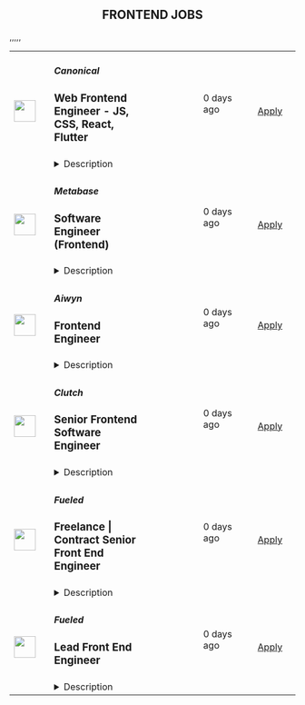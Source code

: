 <div align="center"><h2>FRONTEND JOBS</h2></div><table><tr>
                <td width="100" height="100" rowspan="2">
                    <img src="https://avatars.githubusercontent.com/u/53057619?s=200&v=4" width="38px" height="auto">
                </td>
                <td width="300">
                    <h5>Canonical</h5>
                    <h3>Web Frontend Engineer - JS, CSS, React, Flutter</h3>
                </td>
                <td width="300">
                    <code></code>
                </td>
                <td width="200">
                <text>0 days ago</text>
                </td>
                <td width="100" rowspan="2">
                <a href="https://job-boards.greenhouse.io/canonical/jobs/5150422" align="right" target="_blank">Apply</a>
                </td>
            </tr>
            <tr>
                <td colspan="3">
                <details><summary>Description</summary>
                &lt;p&gt;Canonical is a leading provider of open-source software and operating systems to the global enterprise and technology markets. Our platform, Ubuntu, is very widely used in breakthrough enterprise initiatives such as public cloud, data science, AI, engineering innovation and IoT. Our customers include the world&#39;s leading public cloud and silicon providers, and industry leaders in many sectors. The company is a pioneer of globally distributed collaboration, with 1100+ colleagues in 75+ countries and very few office-based roles. Teams meet two to four times yearly in person, in interesting locations around the world, to align on strategy and execution.&lt;/p&gt;
&lt;p&gt;The company is founder-led, profitable and growing.&lt;/p&gt;
&lt;p&gt;We are hiring a Web/UI Engineer to develop a data-rich and reliable user experience. These frontends are constructed using JS, CSS, React, and Flutter, and serve as Canonical’s enterprise products that act as the company&#39;s face to our users.&amp;nbsp;&lt;/p&gt;
&lt;p&gt;In order to create consistency across our products and sites, we have a central team that builds an open-source&amp;nbsp;&lt;a href=&quot;https://github.com/canonical/react-components&quot;&gt;React toolkit&lt;/a&gt; and presentation layer, the &lt;a href=&quot;https://vanillaframework.io/&quot;&gt;Vanilla Framework&lt;/a&gt;. We are excited to develop this further and see if we can help more open-source projects build performant and accessible interfaces that respond well to diverse layouts. We use REST APIs for communication, and we consider API design an important part of the process.&lt;/p&gt;
&lt;p&gt;Flutter is a new front-end technology that has the potential to unify our desktop and web development. We are growing the team&#39;s exposure to Flutter and have roles on both web and Ubuntu engineering for this specialism.&lt;/p&gt;
&lt;p&gt;We hire developers with outstanding academic results and a passion for open-source software, innovation, and cutting-edge web technologies. In these roles, you will have the opportunity to make significant contributions through high-quality, front-end and back-end code while exhibiting technical leadership, exceptional design, and intuitive user experience.&lt;/p&gt;
&lt;p&gt;Additionally, we encourage colleagues to engage with the broader open-source community. We&#39;re looking for individuals who can help build a thriving community, contribute to a broad range of technologies, and ensure seamless software operations at scale.&lt;/p&gt;
&lt;p&gt;&lt;strong&gt;Location&lt;/strong&gt;: This is a Globally remote role.&lt;/p&gt;
&lt;h2&gt;The role entails&lt;/h2&gt;
&lt;ul&gt;
&lt;li&gt;Design and implement well-tested and documented software in Web technologies or Flutter.&lt;/li&gt;
&lt;li&gt;Debug and fix issues encountered by your users&lt;/li&gt;
&lt;li&gt;Participate in our engineering process through code and architectural reviews&lt;/li&gt;
&lt;li&gt;Collaborate with community and colleagues on technical specifications&lt;/li&gt;
&lt;li&gt;Contribute to technical documentation to make it the best of its kind&lt;/li&gt;
&lt;li&gt;Seek improvements to engineering and operations practices&lt;/li&gt;
&lt;li&gt;Deploy and operate services developed by the team&lt;/li&gt;
&lt;li&gt;Contribute to the success of your product through technical advocacy&lt;/li&gt;
&lt;/ul&gt;
&lt;h2&gt;What we are looking for in you&lt;/h2&gt;
&lt;ul&gt;
&lt;li&gt;An exceptional academic track record from both high school and university&lt;/li&gt;
&lt;li&gt;Undergraduate degree in Computer Science or STEM, or a compelling narrative about your alternative path&lt;/li&gt;
&lt;li&gt;Drive and a track record of going above and beyond expectations&lt;/li&gt;
&lt;li&gt;Well-organised, self-starting and able to deliver to schedule&lt;/li&gt;
&lt;li&gt;Professional manner in interacting with colleagues, partners, and community&lt;/li&gt;
&lt;li&gt;Experience designing and writing high-quality Web technologies&lt;/li&gt;
&lt;li&gt;Experience with and passion for Typescript, React or Flutter&lt;/li&gt;
&lt;li&gt;An eye for accessibility and performance&lt;/li&gt;
&lt;li&gt;Professional written and spoken English&amp;nbsp;&lt;/li&gt;
&lt;li&gt;Experience with Linux (Debian or Ubuntu preferred)&amp;nbsp;&lt;/li&gt;
&lt;li&gt;Excellent interpersonal skills, curiosity, flexibility, and accountability&amp;nbsp;&lt;/li&gt;
&lt;li&gt;Passion, thoughtfulness, and self-motivation&amp;nbsp;&lt;/li&gt;
&lt;li&gt;Excellent communication and presentation skills&amp;nbsp;&lt;/li&gt;
&lt;li&gt;Result-oriented, with a personal drive to meet commitments&amp;nbsp;&lt;/li&gt;
&lt;li&gt;Ability to travel twice a year, for company events for up to two weeks each&lt;/li&gt;
&lt;/ul&gt;
&lt;h2&gt;Nice-to-have skills&lt;/h2&gt;
&lt;ul&gt;
&lt;li&gt;Experience with container tech such as LXD, Docker and Kubernetes&lt;/li&gt;
&lt;li&gt;Attention to detail concerning user-centric UI development&lt;/li&gt;
&lt;li&gt;REST API design, development and governance&lt;/li&gt;
&lt;li&gt;Performance engineering and security experience&lt;/li&gt;
&lt;/ul&gt;
&lt;h2&gt;What we offer colleagues&lt;/h2&gt;
&lt;p&gt;We consider geographical location, experience, and performance in shaping compensation worldwide. We revisit compensation annually (and more often for graduates and associates) to ensure we recognise outstanding performance. In addition to base pay, we offer a performance-driven annual bonus or commission. We provide all team members with additional benefits, which reflect our values and ideals. We balance our programs to meet local needs and ensure fairness globally.&lt;/p&gt;
&lt;ul&gt;
&lt;li&gt;Distributed work environment with twice-yearly team sprints in person&lt;/li&gt;
&lt;li&gt;Personal learning and development budget of USD 2,000 per year&lt;/li&gt;
&lt;li&gt;Annual compensation review&lt;/li&gt;
&lt;li&gt;Recognition rewards&lt;/li&gt;
&lt;li&gt;Annual holiday leave&lt;/li&gt;
&lt;li&gt;Maternity and paternity leave&lt;/li&gt;
&lt;li&gt;Employee Assistance Programme&lt;/li&gt;
&lt;li&gt;Opportunity to travel to new locations to meet colleagues&lt;/li&gt;
&lt;li&gt;Priority Pass, and travel upgrades for long-haul company events&lt;/li&gt;
&lt;/ul&gt;
&lt;h2&gt;About Canonical&lt;/h2&gt;
&lt;p&gt;Canonical is a pioneering tech firm at the forefront of the global move to open source. As the company that publishes Ubuntu, one of the most important open source projects and the platform for AI, IoT and the cloud, we are changing the world of software. We recruit on a global basis and set a very high standard for people joining the company. We expect excellence - in order to succeed, we need to be the best at what we do. Most colleagues at Canonical have worked from home since its inception in 2004.​ Working here is a step into the future, and will challenge you to think differently, work smarter, learn new skills, and raise your game.&lt;/p&gt;
&lt;h2&gt;Canonical is an equal-opportunity employer&lt;/h2&gt;
&lt;p&gt;We are proud to foster a workplace free from discrimination. Diversity of experience, perspectives, and background creates a better work environment and better products.&lt;a href=&quot;https://canonical.com/careers/diversity/identity&quot;&gt; Whatever your identity, we will give your application fair consideration.&lt;/a&gt;&lt;/p&gt;
&lt;p&gt;#LI-remote&lt;/p&gt;
                </details>
                </td>
            </tr>,<tr>
                <td width="100" height="100" rowspan="2">
                    <img src="https://avatars.githubusercontent.com/u/10520629?s=200&v=4" width="38px" height="auto">
                </td>
                <td width="300">
                    <h5>Metabase</h5>
                    <h3>Software Engineer (Frontend)</h3>
                </td>
                <td width="300">
                    <code></code>
                </td>
                <td width="200">
                <text>0 days ago</text>
                </td>
                <td width="100" rowspan="2">
                <a href="https://jobs.lever.co/metabase/8f02d3fa-edf4-4433-a6d1-4f9e517ac8f9" align="right" target="_blank">Apply</a>
                </td>
            </tr>
            <tr>
                <td colspan="3">
                <details><summary>Description</summary>
                <div>Metabase is the easiest way for people to get insights from their data, from tiny startups who get up and running quickly to major corporations with tens of thousands of users. That's why people <a class="postings-link" href="https://www.metabase.com/love">love us</a>.</div><div><br></div><div>We bring data tools with the elegance and simplicity of consumer products to the crufty world of enterprise business intelligence. We provide an opinionated open source starting point for how companies should measure, analyze and share their data, which is used by tens of thousands of companies.</div><div><br></div><div>We built Metabase because existing tools for business intelligence didn’t feel like things we wanted to use. We wanted faster, simpler ways to ask questions about data, and wanted to strip away the colder feel of most Enterprise software. Folks seemed to agree, and now Metabase is used daily by tens of thousands of companies to give people in all sorts of roles access to insights they wouldn’t have otherwise had. None of this could happen without our user interface and that’s where you come in. We’re looking for someone with strong product sensibilities, extraordinarily good frontend skills, and solid software engineering fundamentals to join our team to advance the state of the art in our product and our industry.</div><div><br></div><div>We are hiring for<b> multiple frontend software engineer positions.</b></div><div>We built Metabase because existing tools for business intelligence didn’t feel like things we wanted to use. We wanted faster, simpler ways to ask questions about data, and wanted to strip away the colder feel of most Enterprise software. Folks seemed to agree, and now Metabase is used daily by tens of thousands of companies to give people in all sorts of roles access to insights they wouldn’t have otherwise had. None of this could happen without our user interface and that’s where you come in. We’re looking for someone with strong product sensibilities, extraordinarily good frontend skills, and solid software engineering fundamentals to join our team to advance the state of the art in our product and our industry.</div><div><br></div><div>We are hiring for<b> multiple frontend software engineer positions.</b></div><h3>Why choose Metabase</h3><li>The problems we face are genuinely interesting and aren’t trivial. Data influences so much of our world but isn’t that easy to interact with or understand. You’ll make tools that people rely on for their real jobs.</li><li>You’ll get to work in open source and get feedback directly from users and customers out in the open.</li><li>The company is growing and so is the business. We’re adding new remote team members from around the world and improving our processes. It’s an exciting time and you can really have an impact on how things work here.</li><li>We’ve tried to design our work environment to fit into real life. Work is only one part of who you are, so we emphasize reasonable workdays and prefer planning and avoiding panic. People at Metabase have families, dogs, plants, and lives outside of work and we try to support that however we can.</li><h3>What we're looking for</h3><li><b>You care about crafting delightful user experiences</b>. You like to write code to enable people to do something and you understand that details and things like copy matter. If your focus is only on code this might not be the best role for you.</li><li><b>Prior experience shipping non-trivial apps using React + Redux (or equivalent)</b>. Our front end is written in React (surprise!), so you’ll need really strong React and JavaScript knowledge to build fast and thoughtful user interfaces.</li><li>You have experience <b>writing tests, giving good feedback on other people’s code</b>, and writing proposals for more complicated problems that are thoughtful and clear. As we’re a remote company (even outside of pandemics) <b>communication and clarity are really important</b><a rel="noopener noreferrer" class="postings-link" href="http://important.Due">.</a></li><li>Due to the nature of what we work on, computer science-y problems come up frequently. We’re not picky about a specific degree or accolade, but you’ll be expected to <b>write fast and performant code</b> and deal with a fair bit of <b>data structure manipulation</b> regularly.</li><li>We like everyone to care about the nuts and bolts of how to make things look good, so you’ll be expected to use our style guide and if necessary write or update our CSS, <b>so comfort in CSS and familiarity with things like design systems and component libraries is a necessity</b><a rel="noopener noreferrer" class="postings-link" href="http://necessity.You">.</a></li><li>You’ve worked on a large and complex JavaScript project. Metabase is a big product and code base so the <b>ability to adapt existing code and integrate new code into established systems</b> is important and you should feel comfortable digging in.</li><h3>Not essential, but nice to have</h3><li>Knowledge and prior experience with data visualization (especially if it has involved dc.js and d3.js).</li><li>Previous contributions to open source (not a requirement, but a huge plus).</li><li>Either pre-existing knowledge or interest in learning some Clojure, the language much of the backend of our application is written in.</li><h3>The types of problems you'd get to work on</h3><li>Lightning fast interaction with data. Think things like letting people see all the orders that came in from a specific region by clicking directly on a custom map of their sales regions and then letting them filter that list visually by directly interacting with the data table - and all of this happening in a responsive and delightful way.</li><li>Augmenting visualizations. To allow for people to further institutional knowledge, build the feature to allow annotations directly on specific data points in a line chart, and then determine how to expose those when it makes sense across dashboards and the entire app.</li><li>Wayfinding. We want to make sure people don’t have to do work that’s already been done, so build new ways to surface important metrics or segments to the right users across Metabase.</li><li>Embedded analytics. We have customers who deliver analytics to their own users via our embed product. You’d get to tackle the problem of making sure those can match their own products visually and enable easier integration of the embeds into their own code.</li><div>We're a global team (50% outside the US), fully distributed (from Thailand to California), who get things done asynchronously, with plenty of uninterrupted time, supporting each other to do the best work of our careers. We offer flexibility (define your own schedule and work from wherever you want), autonomy, and an environment that fosters growth, learning, and development. We're relentlessly user-focused and believe in building long-term value, not short-term hacks. And we raised a $30M Series B to take our approach to the next level for years to come.</div><div><br></div><div><span style="font-size: 10px">For U.S. applicants: Metabase participates in the federal E-Verify program, which confirms employment authorization of newly hired U.S. based employees. E-Verify is not used as a tool to pre-screen candidates and is only initiated upon hire.</span></div><div><br></div><div><span style="font-size: 10px"><a href="https://www.e-verify.gov/sites/default/files/everify/posters/EVerifyParticipationPoster.pdf"><u>E-Verify Participation Notice</u></a> (English/Spanish)</span></div><div><span style="font-size: 10px"><a href="https://www.e-verify.gov/sites/default/files/everify/posters/IER_RightToWorkPoster%20Eng_Es.pdf"><u>Right to Work Notice</u></a> (English/Spanish)</span></div><div>Metabase is the easiest way for people to get insights from their data, from tiny startups who get up and running quickly to major corporations with tens of thousands of users. That's why people <a href="https://www.metabase.com/love" class="postings-link">love us</a>.</div><div><br></div><div>We bring data tools with the elegance and simplicity of consumer products to the crufty world of enterprise business intelligence. We provide an opinionated open source starting point for how companies should measure, analyze and share their data, which is used by tens of thousands of companies.</div>
                </details>
                </td>
            </tr>,<tr>
                <td width="100" height="100" rowspan="2">
                    <img src="https://www.aiwyn.ai/hubfs/Aiwyn%20Favicon.jpg" width="38px" height="auto">
                </td>
                <td width="300">
                    <h5>Aiwyn</h5>
                    <h3>Frontend Engineer</h3>
                </td>
                <td width="300">
                    <code></code>
                </td>
                <td width="200">
                <text>0 days ago</text>
                </td>
                <td width="100" rowspan="2">
                <a href="https://jobs.lever.co/aiwyn/5e0b9c71-997c-40c7-a5d4-670495877e5b" align="right" target="_blank">Apply</a>
                </td>
            </tr>
            <tr>
                <td colspan="3">
                <details><summary>Description</summary>
                <div><b>Who is Aiwyn and what do we do?</b></div><div><br></div><div>Aiwyn is the fastest-growing software company serving the accounting profession.&nbsp;Founded in 2020, we now work with 150+ of the largest CPA firms in the world.&nbsp;Our “Job to be done”: speed up cash flow, save Partner time, &amp; deliver best-in-class client experiences. We do this by automating day-to-day firm operations with our Practice Automation solutions. Aiwyn is led by serial entrepreneurs with multiple exits and funded by top-tier investors (Bessemer, KKR, &amp; Revolution). We're passionate about building a remarkable company with world-class people, processes, and technology.</div><div><br></div><div>To learn more, visit our <a rel="noopener noreferrer" class="postings-link" href="https://aiwyn.ai/"><b>website</b></a></div><div><br></div><div><b>About the role</b>:</div><div>We’re building the future of tax software by leveraging AI to solve a massive problem: the tax industry is stuck with outdated legacy systems, while tax code complexity and CPA shortages keep increasing. This is a unique opportunity to build a truly innovative product from the ground up. The market is ripe for a better product, and recent AI advances have allowed us to build a better version of what exists. This means we can spend our time making our product as delightful as possible.</div><div><br></div><div>As a <b>Frontend Engineer</b> at Aiwyn, you’ll play a crucial role in building the user-facing aspects of our innovative tax platform. You'll be responsible for creating intuitive, efficient, and delightful experiences for CPAs, helping them navigate complex tax workflows with ease. We're looking for engineers who are product-minded and can think creatively to solve core and immediate problems, often in an ambiguous environment. You'll have a lot of responsibility and autonomy to make key technical decisions and own projects from conception to deployment.</div><div><br></div><div><b>Some of the challenges you might tackle include</b>:</div><div>- Building a collaborative tax workbench that handles real-time updates across hundreds of interlinked forms and calculations – think Google Docs meets Bloomberg Terminal.</div><div>- Developing dynamic forms and workflows, bridging our database structure and desired user flows.</div><div>Managing complex client state transitions and dependencies, with multi-user collaboration and streaming updates.</div><div>- Collaborating closely with backend engineers, product managers, and designers to translate complex requirements into elegant and functional user interfaces.</div><div>- Ensuring our application is performant, accessible, and scalable to meet the needs of a growing user base.</div><div><br></div><div>Our tech stack includes <a rel="noopener noreferrer" class="postings-link" href="http://Next.js">Next.js</a>, Typescript, Python (FastAPI, pyright, pydantic), Postgres, Cloud Run, CI/CD, and code reviews.</div><div><br></div><div>We’re seeking  an experienced frontend specialist who is passionate about building exceptional user experiences. While we lean towards more senior candidates, we are very open to high-agency, earlier-career individuals who demonstrate a steep growth trajectory and a proactive, problem-solving mindset.</div><div><b>Who is Aiwyn and what do we do?</b></div><div><br></div><div>Aiwyn is the fastest-growing software company serving the accounting profession.&nbsp;Founded in 2020, we now work with 150+ of the largest CPA firms in the world.&nbsp;Our “Job to be done”: speed up cash flow, save Partner time, &amp; deliver best-in-class client experiences. We do this by automating day-to-day firm operations with our Practice Automation solutions. Aiwyn is led by serial entrepreneurs with multiple exits and funded by top-tier investors (Bessemer, KKR, &amp; Revolution). We're passionate about building a remarkable company with world-class people, processes, and technology.</div><div><br></div><div>To learn more, visit our <a href="https://aiwyn.ai/" class="postings-link" target="_blank" rel="noopener noreferrer"><b>website</b></a></div><div><br></div><div><b>About the role</b>:</div><div>We’re building the future of tax software by leveraging AI to solve a massive problem: the tax industry is stuck with outdated legacy systems, while tax code complexity and CPA shortages keep increasing. This is a unique opportunity to build a truly innovative product from the ground up. The market is ripe for a better product, and recent AI advances have allowed us to build a better version of what exists. This means we can spend our time making our product as delightful as possible.</div><div><br></div><div>As a <b>Frontend Engineer</b> at Aiwyn, you’ll play a crucial role in building the user-facing aspects of our innovative tax platform. You'll be responsible for creating intuitive, efficient, and delightful experiences for CPAs, helping them navigate complex tax workflows with ease. We're looking for engineers who are product-minded and can think creatively to solve core and immediate problems, often in an ambiguous environment. You'll have a lot of responsibility and autonomy to make key technical decisions and own projects from conception to deployment.</div><div><br></div><div><b>Some of the challenges you might tackle include</b>:</div><div>- Building a collaborative tax workbench that handles real-time updates across hundreds of interlinked forms and calculations – think Google Docs meets Bloomberg Terminal.</div><div>- Developing dynamic forms and workflows, bridging our database structure and desired user flows.</div><div>Managing complex client state transitions and dependencies, with multi-user collaboration and streaming updates.</div><div>- Collaborating closely with backend engineers, product managers, and designers to translate complex requirements into elegant and functional user interfaces.</div><div>- Ensuring our application is performant, accessible, and scalable to meet the needs of a growing user base.</div><div><br></div><div>Our tech stack includes <a href="http://Next.js" class="postings-link" target="_blank" rel="noopener noreferrer">Next.js</a>, Typescript, Python (FastAPI, pyright, pydantic), Postgres, Cloud Run, CI/CD, and code reviews.</div><div><br></div><div>We’re seeking  an experienced frontend specialist who is passionate about building exceptional user experiences. While we lean towards more senior candidates, we are very open to high-agency, earlier-career individuals who demonstrate a steep growth trajectory and a proactive, problem-solving mindset.</div><h3>What We're Looking For</h3><li>Proven experience in building complex, modern web applications, ideally with React and <a rel="noopener noreferrer" class="postings-link" href="http://Next.js">Next.js</a></li><li>Existing comfort deeply integrating AI tools into your workflows (Cursor, Windsurf, etc).</li><li>Strong proficiency in Typescript and a deep understanding of frontend best practices.</li><li>Product sense: an ability to think from the user’s perspective, contribute to product ideas, and understand product/engineering tradeoffs.</li><li>Excellent technical communication skills, especially in a remote, async-first environment. We value clear written and verbal communication.</li><li>A pragmatic approach to engineering; you value shipping and iteration but also care about code quality and thoughtful design.</li><li>Comfort with ambiguity and the ability to operate effectively with minimal guidance, seeing around corners.</li><li>Fluency with AI tools like coding assistants is a baseline requirement; we need engineers who have integrated them into their workflows.</li><li>You are focused on getting to the right outcome and are comfortable respectfully challenging others’ ideas and having your own challenged.</li><li>Comfort owning projects and working with high autonomy.</li><h3>Why You Might Love It Here:</h3><li><b>Impact:</b> Your work will directly impact the efficiency and accuracy of tax preparation, aiming to deliver huge efficiency improvements for CPAs.</li><li><b>Autonomy &amp; Ownership:</b> We hire strong engineers and trust them. You'll own projects and make key technical decisions.</li><li><b>Technical Growth:</b> You’ll have the freedom to work across our stack and tackle novel problems in a complex domain. We’re doing interesting AI applied to a legacy space.</li><li><b>Remote-First Culture:</b> We protect deep work time, minimize recurring meetings, and communicate thoughtfully. You control your schedule and environment.</li><li><b>Solve Hard Problems:</b> We're converting tax logic to code, building collaborative interfaces, and scaling computation engines.</li><li><b>Entrepreneurial Spirit:</b> We’d be thrilled if many of our team members go on to found their own companies. We foster an environment of high responsibility and autonomy.</li><h3>Why Work at Aiwyn?</h3><li>The big-picture value proposition of this role is simple: join us, and you'll be paid competitively to have freedom in solving worthwhile, challenging problems alongside other A-players at a fast-growing SaaS startup led by an experienced and successful team with industry experience.</li><div><br></div><div>Other benefits include:</div><li><b>Adventure travel stipend</b> - you receive a $1,000 travel reimbursement on your work anniversary each year. We encourage our team to recharge and explore the world beyond their home office walls.</li><li><b>Remote, work-from-anywhere culture</b></li><li><b>Flexible PTO</b></li><li><b>World Class health benefits</b> - we believe in fostering flourishing teams by providing benefits that go beyond the usual standards - Health, vision, dental, HSA/FSA, and mental health support.</li><li><b>Stock options</b> - every Full Time Employee has ownership in Aiwyn's future and success.</li><li><b>401(k) matching</b></li><h3>Our Values:</h3><li><b>Trust</b> - We champion transparency, welcome differing perspectives, uphold accountability, and trust that others have good intentions</li><li><b>Courage</b> - We have the courage to take calculated risks and embrace change, knowing what worked in the past won’t always work in the future</li><li><b>Impact</b> - Rooted in determination and innovation, we chase extraordinary outcomes and impactful results</li><li><b>Relentlessness</b> - We approach challenges with an unwavering resolve, never settling for mediocrity, and always striving to surpass expectations</li><h3>Learn more about Aiwyn</h3><li><a rel="noopener noreferrer" class="postings-link" href="https://www.aiwyn.ai/about"><b>About us</b></a></li><li><a rel="noopener noreferrer" class="postings-link" href="https://www.aiwyn.ai/why-aiwyn"><b>Why Aiwyn</b></a></li><li><a rel="noopener noreferrer" class="postings-link" href="https://www.youtube.com/@AiwynAI"><b>YouTube page</b></a></li><div>Aiwyn is an equal opportunity employer. All qualified applicants will receive consideration for employment without regard to age, ancestry, color, family or medical care leave, gender identity or expression, genetic information, marital status, medical condition, national origin, physical or mental disability, political affiliation, protected veteran status, race, religion, sex (including pregnancy), sexual orientation, or any other characteristic protected by applicable laws, regulations and ordinances.</div><div><br></div><div>Candidate information will be treated in accordance with our CCPA privacy notice which can be found here: <a rel="noopener noreferrer" class="postings-link" href="https://www.aiwyn.ai/ccpa">https://www.aiwyn.ai/ccpa</a></div>
                </details>
                </td>
            </tr>,<tr>
                <td width="100" height="100" rowspan="2">
                    <img src="https://avatars.githubusercontent.com/u/69215121?s=200&v=4" width="38px" height="auto">
                </td>
                <td width="300">
                    <h5>Clutch</h5>
                    <h3>Senior Frontend Software Engineer</h3>
                </td>
                <td width="300">
                    <code></code>
                </td>
                <td width="200">
                <text>0 days ago</text>
                </td>
                <td width="100" rowspan="2">
                <a href="https://jobs.ashbyhq.com/withclutch/1ca0684b-22a4-4f0e-83db-f3ebe784fdfa" align="right" target="_blank">Apply</a>
                </td>
            </tr>
            <tr>
                <td colspan="3">
                <details><summary>Description</summary>
                <h1><strong>About the Role</strong></h1><p style="min-height:1.5em">As a <strong>Senior Frontend Software Engineer on the DAO team</strong>, you will design, build, and maintain scalable systems that deliver a first-class experience for both Credit Union members and staff, ultimately driving the growth in newly opened accounts.</p><p style="min-height:1.5em">This role offers a unique opportunity to work closely with our Product and Design teams, as well as collaborate with external partners, giving you the chance to strengthen skills beyond engineering, such as communication, product thinking, and negotiation.</p><p style="min-height:1.5em"></p><h1><strong>About the Team</strong></h1><p style="min-height:1.5em"><strong>Credit Unions (CUs)</strong> strive to offer their members loans with competitive interest rates. To make this possible, the greater the members’ investment in the CUs, the more favorable the rates become. That’s why <strong>Digital Account Opening (DAO)</strong> plays such a critical role at Clutch — it enables customers to seamlessly open new accounts (e.g., Savings, Checking) and start investing their money, strengthening the overall financial ecosystem.</p><p style="min-height:1.5em">The team has skilled full-stack engineers who collaborate closely to tackle challenging problems. We foster a supportive and hands-on environment where everyone contributes to designing and building secure, scalable solutions.</p><p style="min-height:1.5em">Our team thrives on collaboration, innovation, and a shared commitment to standardizing our solutions across all company products in a secure and efficient way.</p><p style="min-height:1.5em"></p><h1><strong>What You’ll Do</strong></h1><p style="min-height:1.5em"></p><h2>Within 3 months, you will:</h2><ul style="min-height:1.5em"><li><p style="min-height:1.5em">Be fully onboarded to your new team, familiarizing yourself with Clutch’s tools, processes, and culture.</p></li><li><p style="min-height:1.5em">Build strong relationships with your team members, leader, and cross-functional stakeholders.</p></li><li><p style="min-height:1.5em">Work in collaboration with developers and other stakeholders to enhance our platform.</p></li></ul><p style="min-height:1.5em"></p><h2>Within 6 months, you will:</h2><ul style="min-height:1.5em"><li><p style="min-height:1.5em">Ensure high-quality code and enable the efficient delivery of features and improvements.</p></li><li><p style="min-height:1.5em">Write elegant, efficient, and testable code that is easy to maintain and debug.</p></li><li><p style="min-height:1.5em">Take care of the configurations and processes documentation so stakeholders understand how to use the platform.</p></li></ul><p style="min-height:1.5em"></p><h2>Within 9 months, you will:</h2><ul style="min-height:1.5em"><li><p style="min-height:1.5em">As a true teammate, continuously improve the team’s processes, brainstorm ideas, and communicate statuses, and progress</p></li><li><p style="min-height:1.5em">Deliver a lot of new stuff to our products</p></li><li><p style="min-height:1.5em">Start identifying opportunities to deliver faster, reliable solutions and make initial contributions to architectural improvements.</p></li></ul><p style="min-height:1.5em"></p><h1><strong>What You’ll Bring</strong></h1><ul style="min-height:1.5em"><li><p style="min-height:1.5em">7+ years as a Software Engineer in a fast-paced environment, preferably in SaaS and/or Fintech</p></li><li><p style="min-height:1.5em">Proficiency in frontend technologies, preferably <strong>TypeScript and React</strong>.</p></li><li><p style="min-height:1.5em">Strong problem-solving skills and the ability to write clean, maintainable code.</p></li><li><p style="min-height:1.5em">You must have excellent English communication</p></li><li><p style="min-height:1.5em">Ability to work collaboratively in a remote-first environment.</p></li></ul><p style="min-height:1.5em"><em>Please note that this role may evolve as our business needs change, so we appreciate your flexibility and adaptability.</em></p><p style="min-height:1.5em"><strong>What’s In It For You?</strong></p><ul style="min-height:1.5em"><li><p style="min-height:1.5em"><strong>Remote Flexibility:</strong> Enjoy the freedom of remote work from anywhere, balancing life and career seamlessly.</p></li><li><p style="min-height:1.5em"><strong>Unforgettable Off-Sites:</strong> Twice a year, bond with colleagues in exciting destinations, fostering teamwork and fresh ideas.</p></li><li><p style="min-height:1.5em"><strong>Paid Time Off and National Holidays:</strong> Enjoy 20 PTO days yearly and the National Holidays for relaxation and rejuvenation.</p></li><li><p style="min-height:1.5em"><strong>Stock Options:</strong> Joining us means having a stake in our success, so you'll receive stock options as part of your compensation package.</p></li><li><p style="min-height:1.5em"><strong>Home Office Setup:</strong> Create your ideal workspace with a dedicated budget for home office essentials.</p></li><li><p style="min-height:1.5em"><strong>Work Trip Budget:</strong> Grow personally and professionally with a budget for work-related trips and co-working.</p></li></ul><p style="min-height:1.5em"><strong>About Us</strong></p><p style="min-height:1.5em"><strong>Clutch</strong> is a revolutionary vertical SaaS company, proudly backed by Andreessen Horowitz (A16z), aimed at revolutionizing the way Credit Unions engage and change the lives of their members. As a champion of financial well-being, we address the urgent need for affordable lending solutions in an era where the average American grapples with over $155,000 in household debt.  Unlike traditional financial institutions, Clutch develops software to turn Credit Unions into FinTech lenders and leverage their balance sheets to responsibly lend to over 130M Americans. Our mission extends beyond mere financial transactions; we strive to fundamentally enhance the way credit unions interact with their members. By integrating cutting-edge technologies and user-centric designs, we help credit unions provide seamless digital experiences that are on par with leading tech companies. This approach not only preserves but revitalizes the longstanding tradition of community and member-focused service inherent to credit unions.</p><p style="min-height:1.5em"><strong>Please note:</strong> This position is offered on a contractor basis. Applicants must have the necessary documentation and authorization to work in the country where the job is located. Clutch cannot provide sponsorship or assist with obtaining work permits for this role.<br /><br /><strong>A Note About AI at Clutch</strong><br />We love AI. We use it often and encourage our team to creatively and effectively leverage AI tools in their work. If you join Clutch, we hope you'll bring the same enthusiasm for exploring how AI can amplify impact, productivity, and innovation.<br /><br />That said, during the interview process, <strong>we want to hear </strong><em><strong>your</strong></em><strong> thoughts</strong>. Please approach interviews without the use of AI tools—our goal is to get to know how <em>you</em> think, solve problems, and communicate. Once you're in the seat, bring on the prompts!</p>
                </details>
                </td>
            </tr>,<tr>
                <td width="100" height="100" rowspan="2">
                    <img src="https://avatars.githubusercontent.com/u/3440434?s=200&v=4" width="38px" height="auto">
                </td>
                <td width="300">
                    <h5>Fueled</h5>
                    <h3>Freelance | Contract Senior Front End Engineer</h3>
                </td>
                <td width="300">
                    <code></code>
                </td>
                <td width="200">
                <text>0 days ago</text>
                </td>
                <td width="100" rowspan="2">
                <a href="https://job-boards.greenhouse.io/fueledcareers/jobs/4038230008" align="right" target="_blank">Apply</a>
                </td>
            </tr>
            <tr>
                <td colspan="3">
                <details><summary>Description</summary>
                &lt;div&gt;
&lt;div&gt;&lt;strong&gt;Location: Remote - Anywhere&lt;/strong&gt; (Open to applicants located anywhere around the globe.)&lt;/div&gt;
&lt;div&gt;
&lt;p&gt;Fueled is a leading digital strategy, design, and engineering agency. Recently united with 10up – &lt;a href=&quot;https://10up.com/blog/2025/new-fueled-brand-10up-becomes-wordpress-practice/&quot;&gt;now the brand of our WordPress practice&lt;/a&gt; – we are a 300+ person team that has designed and built hundreds of digital products and experiences for brands like Google, Apple, The New York Times, ESPN, Victoria’s Secret, MGM Resorts, Albertsons, and CLEAR.&lt;/p&gt;
&lt;p&gt;At Fueled, we call developers like you engineers because you aren’t just a “coder”: you’re an innovative problem solver that uses web programming skills to divine smart, creative solutions to client challenges.&lt;/p&gt;
&lt;p&gt;As a &lt;strong&gt;Contract Senior Front-End Engineer&lt;/strong&gt;, you have options for flexible and alternative work schedules. Intentionally remote since day one, spanning six continents and 40 countries, Fueled fully embraces the benefits of distributed work.&lt;/p&gt;
&lt;p&gt;&amp;nbsp;&lt;/p&gt;
&lt;/div&gt;
&lt;/div&gt;
&lt;h3&gt;What you will do:&amp;nbsp;&lt;/h3&gt;
&lt;div&gt;
&lt;ul&gt;
&lt;li&gt;Develop large-scale modular applications with advanced knowledge of HTML, CSS, and JavaScript.&lt;/li&gt;
&lt;li&gt;Provide code reviews.&lt;/li&gt;
&lt;li&gt;Bring art direction to life on the web through quality craftsmanship defined by performance, accessibility, maintainability, and aesthetic refinement on large-scale projects.&lt;/li&gt;
&lt;li&gt;Solve complex problems in simple yet elegant ways.&lt;/li&gt;
&lt;li&gt;Ultimately you will make the web better by finely crafting websites, apps, and tools that reach millions of online visitors every day.&lt;/li&gt;
&lt;/ul&gt;
&lt;/div&gt;
&lt;div&gt;
&lt;h3&gt;About you:&amp;nbsp;&lt;/h3&gt;
&lt;ul&gt;
&lt;li&gt;You love perfecting your skills in cross-browser/device front-end engineering through crafting custom UI components in either React or a WordPress (block editor) stack.&lt;/li&gt;
&lt;li&gt;You have a code portfolio of real-world samples showcasing your technical abilities. Link us to your best custom work on GitHub and you’ll never have to do any live coding or whiteboard testing!&amp;nbsp;&lt;/li&gt;
&lt;li&gt;You are comfortable talking to clients and team members to clearly present your thoughts.&lt;/li&gt;
&lt;li&gt;You’re proficient at building coded style guides and creating highly componentized systems.&lt;/li&gt;
&lt;li&gt;You prefer to work fully remote and are effectively engaging in a distributed team from the location of your choosing.&lt;/li&gt;
&lt;/ul&gt;
&lt;h3&gt;Contractor Fee:&lt;/h3&gt;
&lt;p&gt;Compensation is determined based on a variety of factors including relevant experience, projects, geographic location, and business needs.&lt;/p&gt;
&lt;div&gt;
&lt;h3&gt;&lt;strong&gt;Join our Contractor Pool&amp;nbsp;&lt;/strong&gt;&lt;/h3&gt;
&lt;div&gt;If you are passionate about Fueled&#39;s mission and think you have what it takes to be successful in this role, even if you don&#39;t check all the boxes - please apply. We&#39;d appreciate the opportunity to personally review your application. Everyone gets a response.&lt;/div&gt;
&lt;div&gt;&amp;nbsp;&lt;/div&gt;
&lt;div&gt;Upon meeting the necessary criteria, you&#39;ll join the Fueled contractor network, granting you access to project invitations tailored to your expertise and availability when they arise.&lt;/div&gt;
&lt;div&gt;&amp;nbsp;&lt;/div&gt;
&lt;/div&gt;
&lt;div&gt;Any data provided will be processed in accordance with applicable law and our &lt;a href=&quot;https://fueled.com/privacy-policy/&quot;&gt;privacy policy&lt;/a&gt;. Curious&amp;nbsp;about what to expect during our talent process? Check it out &lt;a href=&quot;https://www.notion.so/fueled/What-to-Expect-from-the-Interview-Process-at-Fueled-1d84dccd9d8b80f8a0b0d40b244f4caf?pvs=4&quot;&gt;here&lt;/a&gt;.&amp;nbsp;&amp;nbsp;&lt;/div&gt;
&lt;div&gt;&amp;nbsp;&lt;/div&gt;
&lt;div&gt;We don&#39;t want you to miss any communication from us! To ensure you receive updates on your application, please add jobs@fueled.com to your contacts list! #LI-Remote&lt;/div&gt;
&lt;div&gt;&amp;nbsp;&lt;/div&gt;
&lt;div&gt;&amp;nbsp;&lt;/div&gt;
&lt;/div&gt;
&lt;div&gt;&amp;nbsp;&lt;/div&gt;
                </details>
                </td>
            </tr>,<tr>
                <td width="100" height="100" rowspan="2">
                    <img src="https://avatars.githubusercontent.com/u/3440434?s=200&v=4" width="38px" height="auto">
                </td>
                <td width="300">
                    <h5>Fueled</h5>
                    <h3>Lead Front End Engineer</h3>
                </td>
                <td width="300">
                    <code></code>
                </td>
                <td width="200">
                <text>0 days ago</text>
                </td>
                <td width="100" rowspan="2">
                <a href="https://job-boards.greenhouse.io/fueledcareers/jobs/4038238008" align="right" target="_blank">Apply</a>
                </td>
            </tr>
            <tr>
                <td colspan="3">
                <details><summary>Description</summary>
                &lt;div&gt;
&lt;div&gt;&lt;strong&gt;Location: Remote - Anywhere &lt;/strong&gt;(Open to applicants located anywhere around the globe.)&lt;/div&gt;
&lt;div&gt;&amp;nbsp;&lt;/div&gt;
&lt;div&gt;Fueled is a leading digital strategy, design, and engineering agency. Recently united with 10up – &lt;a href=&quot;https://10up.com/blog/2025/new-fueled-brand-10up-becomes-wordpress-practice/&quot;&gt;now the brand of our WordPress practice&lt;/a&gt; – we are a 300+ person team that has designed and built hundreds of digital products and experiences for brands like Google, Apple, The New York Times, ESPN, Victoria’s Secret, MGM Resorts, Albertsons, and CLEAR.&lt;/div&gt;
&lt;div&gt;&amp;nbsp;&lt;/div&gt;
&lt;div&gt;At Fueled, we call developers like you&amp;nbsp;&lt;em&gt;engineers&lt;/em&gt;&amp;nbsp;because you aren’t just a “coder”: you’re an innovative problem solver that uses web programming skills to divine smart, creative solutions to client challenges. As a &lt;strong&gt;Lead Front End Engineer&lt;/strong&gt; at Fueled, you are taking the driving seat in building custom-crafted UIs utilized by millions of people daily. We have been pushing the boundaries of premium UI/UX for over 12 years—become a lead engineer that innovates the internet by building state-of-the-art web fronts alongside a top-in-the-field team. You’ll work on a combination of unique builds and ongoing support engagements that help season your technical leading skills.&lt;/div&gt;
&lt;div&gt;&amp;nbsp;&lt;/div&gt;
&lt;/div&gt;
&lt;h3&gt;&lt;strong&gt;What you will do:&amp;nbsp;&lt;/strong&gt;&lt;/h3&gt;
&lt;div&gt;
&lt;ul&gt;
&lt;li&gt;Develop enterprise-level websites and digital experiences primarily utilizing your expertise in JavaScript, HTML, CSS, React, and WordPress (including Gutenberg blocks).&lt;/li&gt;
&lt;li&gt;Drive strategy in collaboration with experts across multiple disciplines, and lead overall technical vision and delivery on large-scale projects.&lt;/li&gt;
&lt;li&gt;Engage meaningfully with clients; leading demos and driving discussions.&lt;/li&gt;
&lt;li&gt;Contribute to the improvement of the Front End Engineering discipline by leading and mentoring other fellow Front End Engineers&lt;/li&gt;
&lt;li&gt;Ultimately you will make the web better by finely crafting websites, apps, and tools that reach millions of online visitors every day.&lt;/li&gt;
&lt;/ul&gt;
&lt;/div&gt;
&lt;div&gt;
&lt;h3&gt;&lt;strong&gt;About you:&amp;nbsp;&lt;/strong&gt;&lt;/h3&gt;
&lt;ul&gt;
&lt;li&gt;You’re at your best leading a team of engineers to solve a complex problem while providing code reviews, coaching, and mentorship.&lt;/li&gt;
&lt;li&gt;You have a code portfolio of real-world samples to showcase your skills. Link us to your best custom work on GitHub and you’ll never have to do any live coding or whiteboard testing!&amp;nbsp;&lt;/li&gt;
&lt;li&gt;You have the ability to clearly present your thoughts to clients and team members.&amp;nbsp;&lt;/li&gt;
&lt;li&gt;You are an advocate for coded style guides and creating highly componentized systems.&lt;/li&gt;
&lt;li&gt;You prefer to work fully remote and are effectively engaging in a distributed team from the location of your choosing.&lt;/li&gt;
&lt;/ul&gt;
&lt;h3&gt;&lt;strong&gt;Benefits &amp;amp; Salary&lt;/strong&gt;&lt;/h3&gt;
&lt;p&gt;We offer competitive salaries and benefits. Compensation is determined based on a variety of factors, including relevant experience, other job-related qualifications, geographic location, and business needs.&lt;/p&gt;
&lt;h3&gt;&lt;strong&gt;Join our team!&amp;nbsp;&lt;/strong&gt;&lt;/h3&gt;
&lt;div&gt;If you are passionate about Fueled&#39;s mission and think you have what it takes to be successful in this role, even if you don&#39;t check all the boxes - please apply. We&#39;d appreciate the opportunity to personally review your application. Everyone gets a response.&lt;/div&gt;
&lt;div&gt;&lt;br&gt;We don&#39;t want you to miss any communication from us! To ensure you receive updates on your application, please add&amp;nbsp;&lt;a class=&quot;c-link c-link--focus-visible&quot; href=&quot;mailto:jobs@fueled.com&quot; target=&quot;_blank&quot; data-stringify-link=&quot;mailto:jobs@fueled.com&quot; data-sk=&quot;tooltip_parent&quot;&gt;jobs@fueled.com&lt;/a&gt; to your contacts list! #LI-Remote #LI-DNI&lt;/div&gt;
&lt;div&gt;&amp;nbsp;&lt;/div&gt;
&lt;div&gt;Any data provided will be processed in accordance with applicable law and our&amp;nbsp;&lt;a class=&quot;c-link c-link--focus-visible&quot; href=&quot;https://fueled.com/privacy-policy/&quot; target=&quot;_blank&quot; data-stringify-link=&quot;https://fueled.com/privacy-policy/&quot; data-sk=&quot;tooltip_parent&quot;&gt;privacy policy&lt;/a&gt;. Curious about what to expect during our talent process? Check it out&amp;nbsp;&lt;a class=&quot;c-link c-link--focus-visible&quot; href=&quot;https://www.notion.so/fueled/What-to-Expect-from-the-Interview-Process-at-Fueled-1d84dccd9d8b80f8a0b0d40b244f4caf?pvs=4&quot; target=&quot;_blank&quot; data-stringify-link=&quot;https://www.notion.so/fueled/What-to-Expect-from-the-Interview-Process-at-Fueled-1d84dccd9d8b80f8a0b0d40b244f4caf?pvs=4&quot; data-sk=&quot;tooltip_parent&quot;&gt;here&lt;/a&gt;.&lt;/div&gt;
&lt;/div&gt;
&lt;div&gt;&amp;nbsp;&lt;/div&gt;
                </details>
                </td>
            </tr></table>